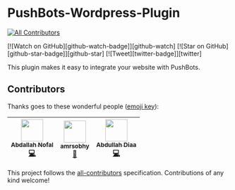 # PushBots-Wordpress-Plugin
[![All Contributors](https://img.shields.io/badge/all_contributors-3-orange.svg?style=flat-square)](#contributors)

[![Watch on GitHub][github-watch-badge]][github-watch]
[![Star on GitHub][github-star-badge]][github-star]
[![Tweet][twitter-badge]][twitter]

This plugin makes it easy to integrate your website with PushBots. 

## Contributors

Thanks goes to these wonderful people ([emoji key](https://github.com/kentcdodds/all-contributors#emoji-key)):

<!-- ALL-CONTRIBUTORS-LIST:START - Do not remove or modify this section -->
| [<img src="https://avatars0.githubusercontent.com/u/4125944?v=4" width="50px;"/><br /><sub><b>Abdallah Nofal</b></sub>](https://www.facebook.com/abdullah.nofall)<br />[💻](https://github.com/PushBots/PushBots-Wordpress-Plugin/commits?author=AbdallahNofal "Code") | [<img src="https://avatars0.githubusercontent.com/u/6784122?v=4" width="50px;"/><br /><sub><b>amrsobhy</b></sub>](http://amrsobhy.com)<br />[🔌](#plugin-amrsobhy "Plugin/utility libraries") | [<img src="https://avatars2.githubusercontent.com/u/733794?v=4" width="50px;"/><br /><sub><b>Abdullah Diaa</b></sub>](https://abdullahdiaa.com)<br />[💻](https://github.com/PushBots/PushBots-Wordpress-Plugin/commits?author=AbdullahDiaa "Code") | 
| :---: | :---: | :---: | 
<!-- ALL-CONTRIBUTORS-LIST:END -->

This project follows the [all-contributors](https://github.com/kentcdodds/all-contributors) specification. Contributions of any kind welcome!